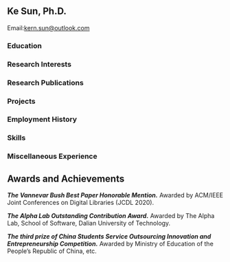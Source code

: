 ## Ke Sun, Ph.D.
Email:kern.sun@outlook.com

### Education

### Research Interests

### Research Publications

### Projects

### Employment History

### Skills

### Miscellaneous Experience
## Awards and Achievements
***The Vannevar Bush Best Paper Honorable Mention.*** Awarded by ACM/IEEE Joint Conferences on Digital Libraries (JCDL 2020).

***The Alpha Lab Outstanding Contribution Award.*** Awarded by The Alpha Lab, School of Software, Dalian University of Technology.

***The third prize of China Students Service Outsourcing Innovation and Entrepreneurship Competition.*** Awarded by Ministry of Education of the People’s Republic of China, etc.


